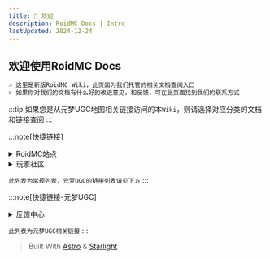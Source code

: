 ```yaml
---
title: 👋 欢迎
description: RoidMC Docs | Intro
lastUpdated: 2024-12-24
---
```


## 欢迎使用RoidMC Docs

```bash title="前言"
> 这里是新版RoidMC Wiki，此页面为我们托管的相关文档查阅入口
> 如果你对我们的文档有什么好的改进意见，和反馈，可在此页面找到我们的联系方式
```

:::tip
如果您是从元梦UGC地图相关链接访问的本`Wiki`，则请选择对应分类的文档和链接查阅
:::

:::note[快捷链接]
<!-- 链接列表1 -->
<details>
<summary>RoidMC站点</summary>

- [RoidMC官网](https://roidmc.com)
- [RoidMC用户中心](https://id.roidmc.com)
- [帮助中心](https://support.qq.com/products/351211/)

</details>

<!-- 链接列表2 -->
<details>
<summary>玩家社区</summary>

- [QQ群](https://roidmc.com)
- [QQ频道](https://id.roidmc.com)

</details>


`此列表为常规列表，元梦UGC的链接列表请见下方`
:::

:::note[快捷链接-元梦UGC]
<!-- 链接列表1 -->
<details>
<summary>反馈中心</summary>

- [RoidMC官网](https://roidmc.com)
- [RoidMC用户中心](https://id.roidmc.com)
- [帮助中心](https://support.qq.com/products/351211/)

</details>

`此列表为元梦UGC相关链接`
:::

> Built With [Astro](https://astro.build/) & [Starlight](https://github.com/withastro/starlight)